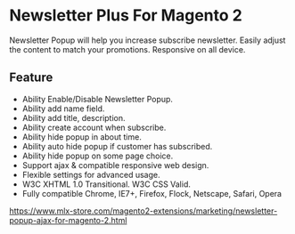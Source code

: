 # Newsletter Plus For Magento 2

Newsletter Popup will help you increase subscribe newsletter. Easily adjust the content to match your promotions. Responsive on all device.

## Feature
- Ability Enable/Disable Newsletter Popup.
- Ability add name field.
- Ability add title, description.
- Ability create account when subscribe.
- Ability hide popup in about time.
- Ability auto hide popup if customer has subscribed.
- Ability hide popup on some page choice.
- Support ajax & compatible responsive web design.
- Flexible settings for advanced usage.
- W3C XHTML 1.0 Transitional. W3C CSS Valid.
- Fully compatible Chrome, IE7+, Firefox, Flock, Netscape, Safari, Opera


https://www.mlx-store.com/magento2-extensions/marketing/newsletter-popup-ajax-for-magento-2.html

